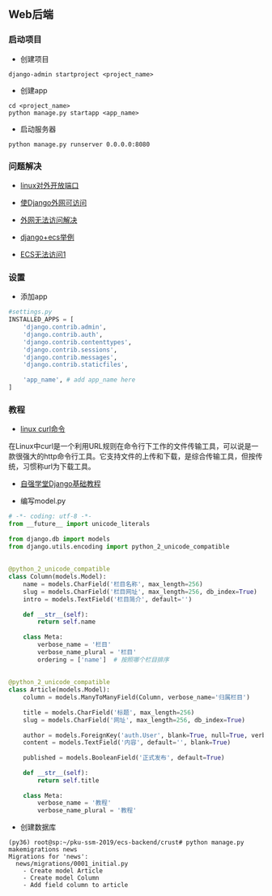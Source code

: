 ## Web后端

### 启动项目
- 创建项目

`django-admin startproject <project_name>`
- 创建app

`cd <project_name>`  
`python manage.py startapp <app_name>`
- 启动服务器

`python manage.py runserver 0.0.0.0:8080`



### 问题解决
- [linux对外开放端口](http://www.cnblogs.com/blog-yuesheng521/p/7198829.html)
- [使Django外网可访问](https://blog.csdn.net/luojie140/article/details/76708797)
- [外网无法访问解决](https://www.cnblogs.com/sunjor/p/4887961.html)
- [django+ecs举例](https://blog.csdn.net/dieson1027/article/details/78750794)

- [ECS无法访问1](https://www.v2ex.com/t/509652)
### 设置

- 添加app
```python
#settings.py
INSTALLED_APPS = [
    'django.contrib.admin',
    'django.contrib.auth',
    'django.contrib.contenttypes',
    'django.contrib.sessions',
    'django.contrib.messages',
    'django.contrib.staticfiles',
    
 	'app_name', # add app_name here
]

```

### 教程

- [linux curl命令](http://www.cnblogs.com/duhuo/p/5695256.html)

在Linux中curl是一个利用URL规则在命令行下工作的文件传输工具，可以说是一款很强大的http命令行工具。它支持文件的上传和下载，是综合传输工具，但按传统，习惯称url为下载工具。
- [自强学堂Django基础教程](https://code.ziqiangxuetang.com/django/django-cms-develop.html)


- 编写model.py
```python
# -*- coding: utf-8 -*-
from __future__ import unicode_literals
 
from django.db import models
from django.utils.encoding import python_2_unicode_compatible
 
 
@python_2_unicode_compatible
class Column(models.Model):
    name = models.CharField('栏目名称', max_length=256)
    slug = models.CharField('栏目网址', max_length=256, db_index=True)
    intro = models.TextField('栏目简介', default='')
 
    def __str__(self):
        return self.name
 
    class Meta:
        verbose_name = '栏目'
        verbose_name_plural = '栏目'
        ordering = ['name']  # 按照哪个栏目排序
 
 
@python_2_unicode_compatible
class Article(models.Model):
    column = models.ManyToManyField(Column, verbose_name='归属栏目')
 
    title = models.CharField('标题', max_length=256)
    slug = models.CharField('网址', max_length=256, db_index=True)
 
    author = models.ForeignKey('auth.User', blank=True, null=True, verbose_name='作者')
    content = models.TextField('内容', default='', blank=True)
 
    published = models.BooleanField('正式发布', default=True)
 
    def __str__(self):
        return self.title
 
    class Meta:
        verbose_name = '教程'
        verbose_name_plural = '教程'
```
- 创建数据库
```
(py36) root@sp:~/pku-ssm-2019/ecs-backend/crust# python manage.py makemigrations news
Migrations for 'news':
  news/migrations/0001_initial.py
    - Create model Article
    - Create model Column
    - Add field column to article
```
